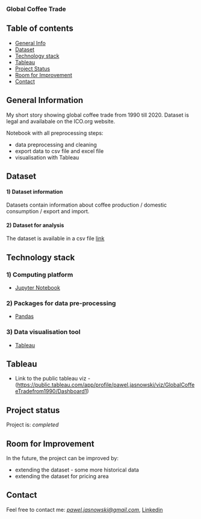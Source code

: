 
### Global Coffee Trade

## Table of contents
* [General Info](#general-information)
* [Dataset](#dataset)
* [Technology stack](#technology-stack)
* [Tableau](#tableau)
* [Project Status](#project-status)
* [Room for Improvement](#room-for-improvement)
* [Contact](#contact)

## General Information
My short story showing global coffee trade from 1990 till 2020. Dataset is legal and availabale on the ICO.org website. 

Notebook with all preprocessing steps:
- data preprocessing and cleaning
- export data to csv file and excel file
- visualisation with Tableau

## Dataset

#### 1) Dataset information

Datasets contain information about coffee production / domestic consumption / export and import. 

#### 2) Dataset for analysis

The dataset is available in a csv file [link](https://www.ico.org/new_historical.asp)

## Technology stack

### 1) Computing platform

- [Jupyter Notebook](https://jupyter.org/)

### 2) Packages for data pre-processing

- [Pandas](https://numpy.org/)

### 3) Data visualisation tool

- [Tableau](https://www.tableau.com/)

## Tableau
 - Link to the public tableau viz - (https://public.tableau.com/app/profile/pawel.jasnowski/viz/GlobalCoffeeTradefrom1990/Dashboard1)

## Project status

Project is: *completed* 

## Room for Improvement

In the future, the project can be improved by:

- extending the dataset - some more historical data
- extending the dataset for pricing area

## Contact

Feel free to contact me: *pawel.jasnowski@gmail.com*, [Linkedin](https://www.linkedin.com/in/pawel-jasnowski/)
